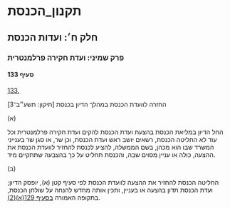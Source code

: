 # תקנון_הכנסת

## חלק ח׳: ועדות הכנסת

### פרק שמיני: ועדת חקירה פרלמנטרית

#### סעיף 133

[133.](https://he.wikisource.org/wiki/%D7%AA%D7%A7%D7%A0%D7%95%D7%9F_%D7%94%D7%9B%D7%A0%D7%A1%D7%AA#%D7%A1%D7%A2%D7%99%D7%A3_133)

החזרה לוועדת הכנסת במהלך הדיון בכנסת [תיקון: תשע״ב־3]

(א)

החל הדיון במליאת הכנסת בהצעת ועדת הכנסת להקים ועדת חקירה פרלמנטרית וכל עוד לא החליטה הכנסת, רשאים יושב ראש ועדת הכנסת, וכן שר, או סגן שר בענייני המשרד שבו הוא מכהן, בשם הממשלה, להציע לכנסת להחזיר לוועדת הכנסת את ההצעה, כולה או עניין מסוים שבה, והכנסת תחליט על כך בהצבעה שתתקיים מיד.

(ב)

החליטה הכנסת להחזיר את ההצעה לוועדת הכנסת לפי סעיף קטן (א), יופסק הדיון; ועדת הכנסת תדון בהצעה או בעניין, ותכין אותה מחדש להנחה על שולחן הכנסת, בתקופה האמורה [בסעיף 129(א)(2)](https://he.wikisource.org/wiki/%D7%AA%D7%A7%D7%A0%D7%95%D7%9F_%D7%94%D7%9B%D7%A0%D7%A1%D7%AA#%D7%A1%D7%A2%D7%99%D7%A3_129).